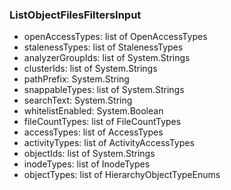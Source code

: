 ### ListObjectFilesFiltersInput
- openAccessTypes: list of OpenAccessTypes
- stalenessTypes: list of StalenessTypes
- analyzerGroupIds: list of System.Strings
- clusterIds: list of System.Strings
- pathPrefix: System.String
- snappableTypes: list of System.Strings
- searchText: System.String
- whitelistEnabled: System.Boolean
- fileCountTypes: list of FileCountTypes
- accessTypes: list of AccessTypes
- activityTypes: list of ActivityAccessTypes
- objectIds: list of System.Strings
- inodeTypes: list of InodeTypes
- objectTypes: list of HierarchyObjectTypeEnums
